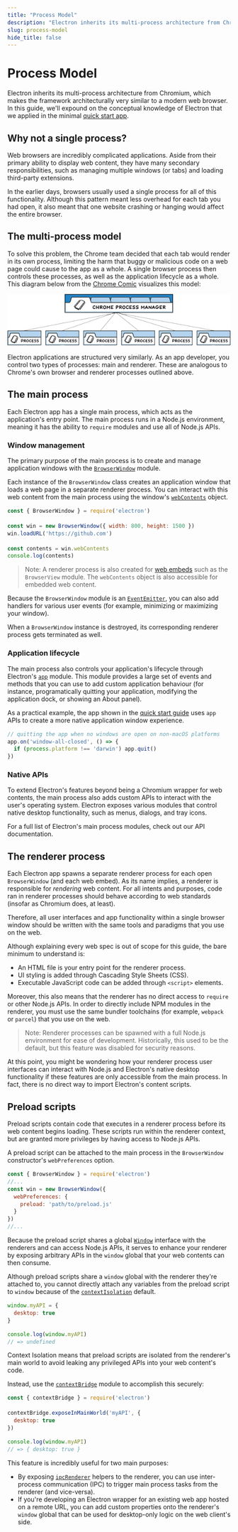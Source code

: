 ```yaml
---
title: "Process Model"
description: "Electron inherits its multi-process architecture from Chromium, which makes the framework architecturally very similar to a modern web browser. In this guide, we'll expound on the conceptual knowledge of Electron that we applied in the minimal quick start app."
slug: process-model
hide_title: false
---
```


# Process Model

Electron inherits its multi-process architecture from Chromium, which makes the framework
architecturally very similar to a modern web browser. In this guide, we'll expound on
the conceptual knowledge of Electron that we applied in the minimal [quick start app][].

[quick start app]: latest/tutorial/quick-start.md

## Why not a single process?

Web browsers are incredibly complicated applications. Aside from their primary ability
to display web content, they have many secondary responsibilities,
such as managing multiple windows (or tabs) and loading third-party extensions.

In the earlier days, browsers usually used a single process for all of this
functionality. Although this pattern meant less overhead for each tab you had open,
it also meant that one website crashing or hanging would affect the entire browser.

## The multi-process model

To solve this problem, the Chrome team decided that each tab would render in its own
process, limiting the harm that buggy or malicious code on a web page could cause to
the app as a whole. A single browser process then controls these processes, as well
as the application lifecycle as a whole. This diagram below from the [Chrome Comic]
visualizes this model:

![Chrome's multi-process architecture](../images/chrome-processes.png)

Electron applications are structured very similarly. As an app developer, you control
two types of processes: main and renderer. These are analogous to Chrome's own browser
and renderer processes outlined above.

[Chrome Comic]: https://www.google.com/googlebooks/chrome/

## The main process

Each Electron app has a single main process, which acts as the application's entry
point. The main process runs in a Node.js environment, meaning it has the ability
to `require` modules and use all of Node.js APIs.

### Window management

The primary purpose of the main process is to create and manage application windows with the
[`BrowserWindow`][browser-window] module.

Each instance of the `BrowserWindow` class creates an application window that loads
a web page in a separate renderer process. You can interact with this web content
from the main process using the window's [`webContents`][web-contents] object.

```js title='main.js'
const { BrowserWindow } = require('electron')

const win = new BrowserWindow({ width: 800, height: 1500 })
win.loadURL('https://github.com')

const contents = win.webContents
console.log(contents)
```

> Note: A renderer process is also created for [web embeds][web-embed] such as the
> `BrowserView` module. The `webContents` object is also accessible for embedded
> web content.

Because the `BrowserWindow` module is an [`EventEmitter`][event-emitter], you can also
add handlers for various user events (for example, minimizing or maximizing your window).

When a `BrowserWindow` instance is destroyed, its corresponding renderer process gets
terminated as well.

[browser-window]: latest/api/browser-window.md
[web-embed]: latest/tutorial/web-embeds.md
[web-contents]: latest/api/web-contents.md
[event-emitter]: https://nodejs.org/api/events.html#events_class_eventemitter

### Application lifecycle

The main process also controls your application's lifecycle through Electron's
[`app`][app] module. This module provides a large set of events and methods
that you can use to add custom application behaviour (for instance, programatically
quitting your application, modifying the application dock, or showing an About panel).

As a practical example, the app shown in the [quick start guide][quick-start-lifecycle]
uses `app` APIs to create a more native application window experience.

```js title='main.js'
// quitting the app when no windows are open on non-macOS platforms
app.on('window-all-closed', () => {
  if (process.platform !== 'darwin') app.quit()
})
```

[app]: latest/api/app.md
[quick-start-lifecycle]: latest/tutorial/quick-start.md#manage-your-windows-lifecycle

### Native APIs

To extend Electron's features beyond being a Chromium wrapper for web contents, the
main process also adds custom APIs to interact with the user's operating system.
Electron exposes various modules that control native desktop functionality, such
as menus, dialogs, and tray icons.

For a full list of Electron's main process modules, check out our API documentation.

## The renderer process

Each Electron app spawns a separate renderer process for each open `BrowserWindow`
(and each web embed). As its name implies, a renderer is responsible for
*rendering* web content. For all intents and purposes, code ran in renderer processes
should behave according to web standards (insofar as Chromium does, at least).

Therefore, all user interfaces and app functionality within a single browser
window should be written with the same tools and paradigms that you use on the
web.

Although explaining every web spec is out of scope for this guide, the bare minimum
to understand is:

* An HTML file is your entry point for the renderer process.
* UI styling is added through Cascading Style Sheets (CSS).
* Executable JavaScript code can be added through `<script>` elements.

Moreover, this also means that the renderer has no direct access to `require`
or other Node.js APIs. In order to directly include NPM modules in the renderer,
you must use the same bundler toolchains (for example, `webpack` or `parcel`) that you
use on the web.

> Note: Renderer processes can be spawned with a full Node.js environment for ease of
> development. Historically, this used to be the default, but this feature was disabled
> for security reasons.

At this point, you might be wondering how your renderer process user interfaces
can interact with Node.js and Electron's native desktop functionality if these
features are only accessible from the main process. In fact, there is no direct
way to import Electron's content scripts.

## Preload scripts

<!-- Note: This guide doesn't take sandboxing into account, which might fundamentally 
change the statements here. -->
Preload scripts contain code that executes in a renderer process before its web content
begins loading. These scripts run within the renderer context, but are granted more
privileges by having access to Node.js APIs.

A preload script can be attached to the main process in the `BrowserWindow` constructor's
`webPreferences` option.

```js title='main.js'
const { BrowserWindow } = require('electron')
//...
const win = new BrowserWindow({
  webPreferences: {
    preload: 'path/to/preload.js'
  }
})
//...
```

Because the preload script shares a global [`Window`][window-mdn] interface with the
renderers and can access Node.js APIs, it serves to enhance your renderer by exposing
arbitrary APIs in the `window` global that your web contents can then consume.

Although preload scripts share a `window` global with the renderer they're attached to,
you cannot directly attach any variables from the preload script to `window` because of
the [`contextIsolation`][context-isolation] default.

```js title='preload.js'
window.myAPI = {
  desktop: true
}
```

```js title='renderer.js'
console.log(window.myAPI)
// => undefined
```

Context Isolation means that preload scripts are isolated from the renderer's main world
to avoid leaking any privileged APIs into your web content's code.

Instead, use the [`contextBridge`][context-bridge] module to accomplish this
securely:

```js title='preload.js'
const { contextBridge } = require('electron')

contextBridge.exposeInMainWorld('myAPI', {
  desktop: true
})
```

```js title='renderer.js'
console.log(window.myAPI)
// => { desktop: true }
```

This feature is incredibly useful for two main purposes:

* By exposing [`ipcRenderer`][ipcRenderer] helpers to the renderer, you can use
  inter-process communication (IPC) to trigger main process tasks from the
  renderer (and vice-versa).
* If you're developing an Electron wrapper for an existing web app hosted on a remote
  URL, you can add custom properties onto the renderer's `window` global that can
  be used for desktop-only logic on the web client's side.

[window-mdn]: https://developer.mozilla.org/en-US/docs/Web/API/Window
[context-isolation]: latest/tutorial/context-isolation.md
[context-bridge]: latest/api/context-bridge.md
[ipcRenderer]: latest/api/ipc-renderer.md
